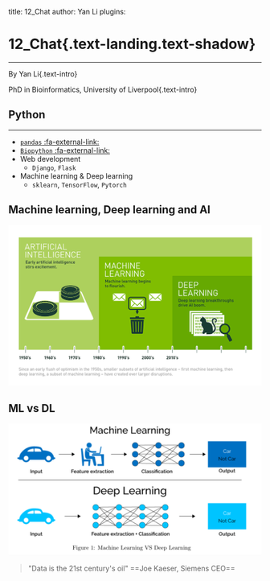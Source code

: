 title: 12_Chat
author: Yan Li
plugins:

<slide class="bg-black-blue aligncenter" image="https://source.unsplash.com/C1HhAQrbykQ/ .dark">

# 12_Chat{.text-landing.text-shadow}

---

By Yan Li{.text-intro}

PhD in Bioinformatics, University of Liverpool{.text-intro}

<slide class="bg-light aligncenter">

## Python

---

- [`pandas` :fa-external-link:](https://pandas.pydata.org/pandas-docs/stable/10min.html)
- [`Biopython` :fa-external-link:](http://biopython.org/DIST/docs/tutorial/Tutorial.html)
- Web development
  - `Django`, `Flask`
- Machine learning & Deep learning
  - `sklearn`, `TensorFlow`, `Pytorch`

<slide class="bg-light aligncenter">

## Machine learning, Deep learning and AI

![machine learning](./public/deep-learning.png)

<slide class="bg-light aligncenter">

## ML vs DL

![MV vs DL](./public/ml_vs_dl.png)

<slide class="bg-light aligncenter">

> "Data is the 21st century's oil"
> ==Joe Kaeser, Siemens CEO==

